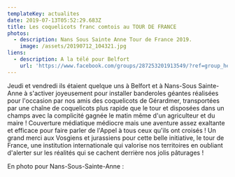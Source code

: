 ```yaml
---
templateKey: actualites
date: 2019-07-13T05:52:29.683Z
title: Les coquelicots franc comtois au TOUR DE FRANCE
photos:
  - description: Nans Sous Sainte Anne Tour de France 2019.
    image: /assets/20190712_104321.jpg
liens:
  - description: A la télé pour Belfort
    url: 'https://www.facebook.com/groups/287253201913549/?ref=group_header'
---
```

Jeudi et vendredi ils étaient quelque uns à Belfort et à Nans-Sous Sainte-Anne à s'activer joyeusement pour installer banderoles géantes réalisées pour l'occasion par nos amis des coquelicots de Gérardmer, transportées par une chaîne de coquelicots plus rapide que le tour et disposées dans un champs  avec la complicité gagnée le matin même d'un agriculteur et du maire ! Couverture médiatique médiocre mais une aventure assez exaltante et efficace pour faire parler de l'Appel à tous ceux qu'ils ont croisés ! Un grand merci aux Vosgiens et jurassiens pour cette belle initiative, le tour de France, une institution internationale qui valorise nos territoires en oubliant d'alerter sur les réalités qui se cachent derrière nos jolis pâturages !

En photo pour Nans-Sous-Sainte-Anne :
